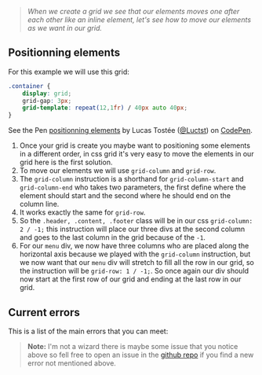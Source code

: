 >*When we create a grid we see that our elements moves one after each other like an inline element, let's see how to move our elements as we want in our grid.*

## Positionning elements
For this example we will use this grid:
```css
.container {
    display: grid;
    grid-gap: 3px;
    grid-template: repeat(12,1fr) / 40px auto 40px;
}
```
<p data-height="265" data-theme-id="0" data-slug-hash="oMqGYG" data-default-tab="css,result" data-user="Luctst" data-pen-title="positionning elements" data-preview="true" class="codepen">See the Pen <a href="https://codepen.io/Luctst/pen/oMqGYG/">positionning elements</a> by Lucas Tostée (<a href="https://codepen.io/Luctst">@Luctst</a>) on <a href="https://codepen.io">CodePen</a>.</p>
<script async src="https://static.codepen.io/assets/embed/ei.js"></script>

1.  Once your grid is create you maybe want to positioning some elements in a different order, in css grid it's very easy to move the elements in our grid here is the first solution.
2. To move our elements we will use `grid-column` and `grid-row`.
3. The `grid-column` instruction is a shorthand for `grid-column-start` and `grid-column-end` who takes two parameters, the first define where the element should start and the second where he should end on the column line.
4. It works exactly the same for `grid-row`.
5. So the `.header, .content, .footer` class will be in our css `grid-column: 2 / -1;` this instruction will place our three divs at the second column and goes to the last column in the grid because of the `-1`.
6. For our `menu` div, we now have three columns who are placed along the horizontal axis because we played with the `grid-column` instruction, but we now want that our `menu` div will stretch to fill all the row in our grid, so the instruction will be `grid-row: 1 / -1;`. So once again our div should now start at the first row of our grid and ending at the last row in our grid.



## Current errors
This is a list of the main errors that you can meet:
> **Note:** I'm not a wizard there is maybe some issue that you notice above so fell free to open an issue in the [github repo](https://github.com/luctst/learn-css-grid) if you find a new error not mentioned above.